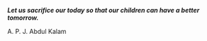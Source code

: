 _**Let us sacrifice our today so that our children can have a better tomorrow.**_

A. P. J. Abdul Kalam